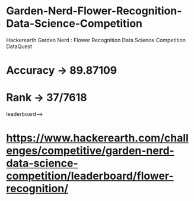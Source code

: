 # Garden-Nerd-Flower-Recognition-Data-Science-Competition
Hackerearth Garden Nerd : Flower Recognition Data Science Competition DataQuest
# Accuracy -> 89.87109
# Rank -> 37/7618
leaderboard-->
# https://www.hackerearth.com/challenges/competitive/garden-nerd-data-science-competition/leaderboard/flower-recognition/

